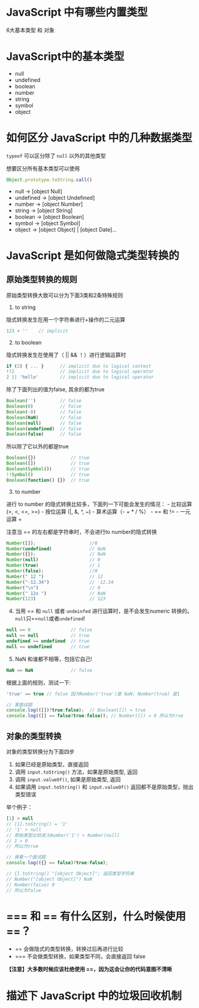 # JavaScript 中有哪些内置类型

6大基本类型 和 对象

# JavaScript中的基本类型

- null
- undefined
- boolean
- number
- string
- symbol
- object

<!--
参考：https://developer.mozilla.org/zh-CN/docs/Web/JavaScript/Data_structures#%E6%95%B0%E6%8D%AE%E7%B1%BB%E5%9E%8B
-->

# 如何区分 JavaScript 中的几种数据类型

`typeof` 可以区分除了 `null` 以外的其他类型

想要区分所有基本类型可以使用

```javascript
Object.prototype.toString.call()
```

- null -> [object Null]
- undefined -> [object Undefined]
- number -> [object Number]
- string -> [object String]
- boolean -> [object Boolean]
- symbol -> [object Symbol]
- object -> [object Object] | [object Date]...

# JavaScript 是如何做隐式类型转换的

## 原始类型转换的规则

原始类型转换大致可以分为下面3类和2条特殊规则

1. to string

  隐式转换发生在用一个字符串进行+操作的二元运算

  ```javascript
  123 + ''    // implicit
  ```

2. to boolean

  隐式转换发生在使用了（ || && ！）进行逻辑运算时

  ```javascript
  if (2) { ... }      // implicit due to logical context
  !!2                 // implicit due to logical operator
  2 || 'hello'        // implicit due to logical operator
  ```

  除了下面列出的值为false, 其余的都为true

  ```javascript
  Boolean('')         // false
  Boolean(0)          // false
  Boolean(-0)         // false
  Boolean(NaN)        // false
  Boolean(null)       // false
  Boolean(undefined)  // false
  Boolean(false)      // false
  ```

  所以除了它以外的都是true

  ```javascript
  Boolean({})             // true
  Boolean([])             // true
  Boolean(Symbol())       // true
  !!Symbol()              // true
  Boolean(function() {})  // true
  ```

3. to number

  进行 to number 的隐式转换比较多，下面列一下可能会发生的情况：
    - 比较运算 (>, <, <=, >=)
    - 按位运算 (|, &, ^, ~)
    - 算术运算（- + * / %）
    - == 和 !=
    - 一元运算 +

  注意当 == 的左右都是字符串时，不会进行to number的隐式转换

  ```javascript
  Number([]);                    //0
  Number(undefined)              // NaN
  Number({});                    // NaN
  Number(null)                   // 0
  Number(true)                   // 1
  Number(false);                 //0
  Number(" 12 ")                 // 12
  Number("-12.34")               // -12.34
  Number("\n")                   // 0
  Number(" 12s ")                // NaN
  Number(123)                    // 123
  ```

4. 当用 == 和 ```null``` 或者 ```undeinfed``` 进行运算时，是不会发生numeric 转换的。 ```null```只==```null```或者```undefined```!

  ```javascript
  null == 0               // false
  null == null            // true
  undefined == undefined  // true
  null == undefined       // true
  ```

5. NaN 和谁都不相等，包括它自己!

  ```javascript
  NaN == NaN              // false
  ```

  根据上面的规则，测试一下:

  ```javascript
  'true' == true // false 因为Number('true')是 NaN; Number(true) 是1

  // 某面试题
  console.log(([])?true:false);  // Boolean([]) = true
  console.log(([] == false?true:false)); // Number([]) = 0 所以为true
  ```

## 对象的类型转换

对象的类型转换分为下面四步

1. 如果已经是原始类型，直接返回
2. 调用 `input.toString()` 方法，如果是原始类型, 返回
3. 调用 `input.valueOf()`, 如果是原始类型, 返回
4. 如果调用 `input.toString()` 和 `input.valueOf()` 返回都不是原始类型，抛出类型错误

举个例子：

```javascript
[1] > null
// [1].toString() = '1'
// '1' > null
// 原始类型比较进入Number('1') > Number(null)
// 1 > 0
// 所以为true

// 再看一个面试题
console.log(({} == false)?true:false);

// {}.toString() "[object Object]"; 返回类型字符串
// Number("[object Object]") NaN
// Number(false) 0
// 所以为false
```

# === 和 == 有什么区别，什么时候使用 ==？

- == 会做隐式的类型转换，转换过后再进行比较
- === 不会做类型转换，如果类型不同，会直接返回 false

**【注意】大多数时候应该杜绝使用 ==，因为这会让你的代码意图不清晰**

<!--
参考:
1.JavaScript type coercion explained
https://medium.freecodecamp.org/js-type-coercion-explained-27ba3d9a2839
2. 文章1的作者推荐了书
https://legacy.gitbook.com/book/oshotokill/understandinges6-simplified-chinese/details
-->

# 描述下 JavaScript 中的垃圾回收机制
